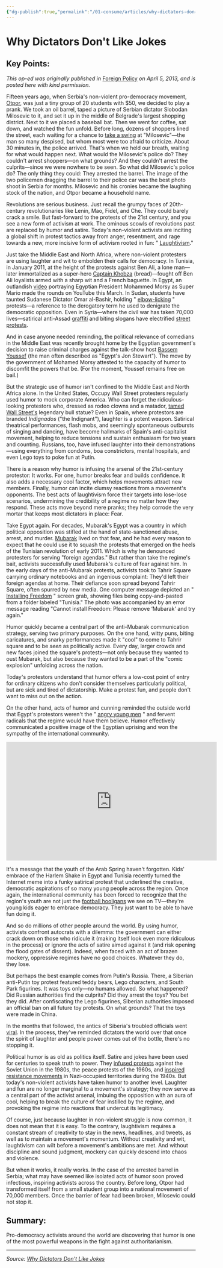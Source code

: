```yaml
---
{"dg-publish":true,"permalink":"/01-consume/articles/why-dictators-don-t-like-jokes/","title":"Why Dictators Don't Like Jokes"}
---
```



# Why Dictators Don't Like Jokes

## Key Points:
*This op-ed was originally published in* [Foreign Policy](http://www.foreignpolicy.com/articles/2013/04/05/why_dictators_don_t_like_jokes?page=0,0) *on April 5, 2013, and is posted here with kind permission.*

Fifteen years ago, when Serbia's non-violent pro-democracy movement, [Otpor](http://en.wikipedia.org/wiki/Otpor!), was just a tiny group of 20 students with $50, we decided to play a prank. We took an oil barrel, taped a picture of Serbian dictator Slobodan Milosevic to it, and set it up in the middle of Belgrade's largest shopping district. Next to it we placed a baseball bat. Then we went for coffee, sat down, and watched the fun unfold. Before long, dozens of shoppers lined the street, each waiting for a chance to [take a swing](http://4.bp.blogspot.com/-cD2VYTh4OBo/T3A-HiokCpI/AAAAAAAABzk/uPMkLfCswDY/s1600/dilemma+action+barrel.png) at "Milosevic"—the man so many despised, but whom most were too afraid to criticize. About 30 minutes in, the police arrived. That's when we held our breath, waiting for what would happen next. What would the Milosevic's police do? They couldn't arrest shoppers—on what grounds? And they couldn't arrest the culprits—since we were nowhere to be seen. So what did Milosevic's police do? The only thing they could: They arrested the barrel. The image of the two policemen dragging the barrel to their police car was the best photo shoot in Serbia for months. Milosevic and his cronies became the laughing stock of the nation, and Otpor became a household name.

Revolutions are serious business. Just recall the grumpy faces of 20th-century revolutionaries like Lenin, Mao, Fidel, and Che. They could barely crack a smile. But fast-forward to the protests of the 21st century, and you see a new form of activism at work. The ominous scowls of revolutions past are replaced by humor and satire. Today's non-violent activists are inciting a global shift in protest tactics away from anger, resentment, and rage towards a new, more incisive form of activism rooted in fun: " [Laughtivism](http://tedxtalks.ted.com/video/The-Power-of-Laughtivism-Srdja)."

Just take the Middle East and North Africa, where non-violent protesters are using laughter and wit to embolden their calls for democracy. In Tunisia, in January 2011, at the height of the protests against Ben Ali, a lone man—later immortalized as a super-hero [Captain Khobza](http://www.dailystar.com.lb/News/Middle-East/2011/Jul-19/Tunisias-baguette-wielding-activist-gives-bread-riots-modern-meaning.ashx#axzz2PX6hgDsX) (bread)—fought off Ben Ali loyalists armed with a sharp wit and a French baguette. In Egypt, an outlandish [video](http://www.nydailynews.com/news/world/egyptian-president-mohammed-morsi-super-mario-treatment-article-1.1279634) portraying Egyptian President Mohammed Morsy as Super Mario made the rounds on YouTube this March. In Sudan, students have taunted Sudanese Dictator Omar al-Bashir, holding " [elbow-licking](http://transitions.foreignpolicy.com/posts/2012/07/05/why_we_re_ignoring_the_revolution_in_sudan) " protests—a reference to the derogatory term he used to denigrate the democratic opposition. Even in Syria—where the civil war has taken 70,000 lives—satirical anti-Assad [graffiti](http://www.economist.com/node/21558284) and biting slogans have electrified [street protests](http://www.foreignpolicy.com/articles/2012/07/05/the_little_syrian_town_that_could).

And in case anyone needed reminding, the political relevance of comedians in the Middle East was recently brought home by the Egyptian government's decision to raise criminal charges against the talk-show host [Bassem Youssef](http://transitions.foreignpolicy.com/posts/2013/04/02/bassem_youssef_and_the_sultan) (the man often described as "Egypt's Jon Stewart"). The move by the government of Mohamed Morsy attested to the capacity of humor to discomfit the powers that be. (For the moment, Youssef remains free on bail.)

But the strategic use of humor isn't confined to the Middle East and North Africa alone. In the United States, Occupy Wall Street protesters regularly used humor to mock corporate America. Who can forget the ridiculous-looking protestors who, dressed as rodeo clowns and a matador, [tamed Wall Street's](https://www.youtube.com/watch?v=ML253M4-lKM) legendary bull statue? Even in Spain, where protestors are branded *Indignados* ("the Indignant"), laughter is a potent weapon. Satirical theatrical performances, flash mobs, and seemingly spontaneous outbursts of singing and dancing, have become hallmarks of Spain's anti-capitalist movement, helping to reduce tensions and sustain enthusiasm for two years and counting. Russians, too, have infused laughter into their demonstrations—using everything from condoms, boa constrictors, mental hospitals, and even Lego toys to poke fun at Putin.

There is a reason why humor is infusing the arsenal of the 21st-century protestor: It works. For one, humor breaks fear and builds confidence. It also adds a necessary cool factor, which helps movements attract new members. Finally, humor can incite clumsy reactions from a movement's opponents. The best acts of laughtivism force their targets into lose-lose scenarios, undermining the credibility of a regime no matter how they respond. These acts move beyond mere pranks; they help corrode the very mortar that keeps most dictators in place: Fear.

Take Egypt again. For decades, Mubarak's Egypt was a country in which political opposition was stifled at the hand of state-sanctioned abuse, arrest, and murder. [Mubarak](http://www.foreignpolicy.com/articles/2011/01/02/making_fun_of_pharaoh) lived on that fear, and he had every reason to expect that he could use it to squash the protests that emerged on the heels of the Tunisian revolution of early 2011. Which is why he denounced protesters for serving "foreign agendas." But rather than take the regime's bait, activists successfully used Mubarak's culture of fear against him. In the early days of the anti-Mubarak protests, activists took to Tahrir Square carrying ordinary notebooks and an ingenious complaint: They'd left their foreign agendas at home. Their defiance soon spread beyond Tahrir Square, often spurred by new media. One computer message depicted an " [Installing Freedom](http://www.streetartutopia.com/?p=1228) " screen grab, showing files being copy-and-pasted from a folder labeled "Tunisia." The photo was accompanied by an error message reading "Cannot install Freedom: Please remove ‘Mubarak' and try again."

Humor quickly became a central part of the anti-Mubarak communication strategy, serving two primary purposes. On the one hand, witty puns, biting caricatures, and snarky performances made it "cool" to come to Tahrir square and to be *seen* as politically active. Every day, larger crowds and new faces joined the square's protests—not only because they wanted to oust Mubarak, but also because they wanted to be a part of the "comic explosion" unfolding across the nation.

Today's protestors understand that humor offers a low-cost point of entry for ordinary citizens who don't consider themselves particularly political, but are sick and tired of dictatorship. Make a protest fun, and people don't want to miss out on the action.

On the other hand, acts of humor and cunning reminded the outside world that Egypt's protestors weren't the " [angry young men](http://www.nytimes.com/2011/04/06/world/middleeast/06cairo.html?pagewanted=all) " and fervent radicals that the regime would have them believe. Humor effectively communicated a positive image of the Egyptian uprising and won the sympathy of the international community.

<iframe src="https://www.youtube-nocookie.com/embed/r63dgEBue8U" frameborder="0" width="560" height="315"></iframe>

It's a message that the youth of the Arab Spring haven't forgotten. Kids' embrace of the Harlem Shake in Egypt and Tunisia recently turned the Internet meme into a funky satirical protest that underlined the creative, democratic aspirations of so many young people across the region. Once again, the international community has been forced to recognize that the region's youth are not just the [football hooligans](http://www.foreignpolicy.com/articles/2013/02/05/rowdies_with_a_cause) we see on TV—they're young kids eager to embrace democracy. They just want to be able to have fun doing it.

And so do millions of other people around the world. By using humor, activists confront autocrats with a dilemma: the government can either crack down on those who ridicule it (making itself look even more ridiculous in the process) or ignore the acts of satire aimed against it (and risk opening the flood gates of dissent). Indeed, when faced with an act of brazen mockery, oppressive regimes have no good choices. Whatever they do, they lose.

But perhaps the best example comes from Putin's Russia. There, a Siberian anti-Putin toy protest featured teddy bears, Lego characters, and South Park figurines. It was toys only—no humans allowed. So what happened? Did Russian authorities find the culprits? Did they arrest the toys? You bet they did. After confiscating the Lego figurines, Siberian authorities imposed an official ban on all future toy protests. On what grounds? That the toys were made in China.

In the months that followed, the antics of Siberia's troubled officials went [viral](http://www.themoscowtimes.com/news/article/bureaucrats-block-protesting-lego-men/453146.html). In the process, they've reminded dictators the world over that once the spirit of laughter and people power comes out of the bottle, there's no stopping it.

Political humor is as old as politics itself. Satire and jokes have been used for centuries to speak truth to power. They [infused protests](http://books.google.com/books?id=qdWFyFO94j4C&printsec=frontcover#v=onepage&q&f=false) against the Soviet Union in the 1980s, the peace protests of the 1960s, and [inspired resistance movements](http://books.google.com/books?hl=en&lr=&id=p-eV0hOiV6AC&oi=fnd&pg=PP2&dq=underground+humor+in+nazi+germany&ots=8NG1bLqTqc&sig=P5_BFJabMvJXer1MtTiU2b2IEC8) in Nazi-occupied territories during the 1940s. But today's non-violent activists have taken humor to another level. Laughter and fun are no longer marginal to a movement's strategy; they now serve as a central part of the activist arsenal, imbuing the opposition with an aura of cool, helping to break the culture of fear instilled by the regime, and provoking the regime into reactions that undercut its legitimacy.

Of course, just because laughter in non-violent struggle is now common, it does not mean that it is easy. To the contrary, laughtivism requires a constant stream of creativity to stay in the news, headlines, and tweets, as well as to maintain a movement's momentum. Without creativity and wit, laughtivism can wilt before a movement's ambitions are met. And without discipline and sound judgment, mockery can quickly descend into chaos and violence.

But when it works, it really works. In the case of the arrested barrel in Serbia; what may have seemed like isolated acts of humor soon proved infectious, inspiring activists across the country. Before long, Otpor had transformed itself from a small student group into a national movement of 70,000 members. Once the barrier of fear had been broken, Milosevic could not stop it.

## Summary:
Pro-democracy activists around the world are discovering that humor is one of the most powerful weapons in the fight against authoritarianism.

---

*Source: [Why Dictators Don't Like Jokes](https://www.carnegiecouncil.org/media/article/why-dictators-dont-like-jokes)*
